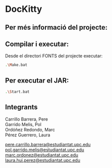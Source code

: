 # DocKitty
## Per més informació del projecte:


## Compilar i executar:

Desde el directori FONTS del projecte executar:

```bash
.\Make.bat
```

## Per executar el JAR:

```bash
.\Start.bat
```

## Integrants
Carrillo Barrera, Pere <br>
Garrido Melis, Pol <br>
Ordóñez Redondo, Marc <br>
Pérez Guerrero, Laura<br>

pere.carrillo.barrera@estudiantat.upc.edu<br>
pol.garrido.melis@estudiantat.upc.edu<br>
marc.ordonez@estudiantat.upc.edu<br>
laura.hui.perez@estudiantat.upc.edu
